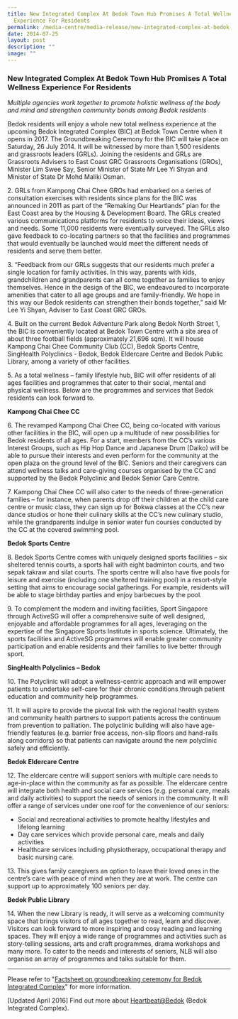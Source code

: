 ```yaml
---
title: New Integrated Complex At Bedok Town Hub Promises A Total Wellness
  Experience For Residents
permalink: /media-centre/media-release/new-integrated-complex-at-bedok-town-hub-promises-a-total-wellness/
date: 2014-07-25
layout: post
description: ""
image: ""
---
```

### **New Integrated Complex At Bedok Town Hub Promises A Total Wellness Experience For Residents**

_Multiple agencies work together to promote holistic wellness of the body and mind and strengthen community bonds among Bedok residents_

Bedok residents will enjoy a whole new total wellness experience at the upcoming Bedok Integrated Complex (BIC) at Bedok Town Centre when it opens in 2017. The Groundbreaking Ceremony for the BIC will take place on Saturday, 26 July 2014. It will be witnessed by more than 1,500 residents and grassroots leaders (GRLs). Joining the residents and GRLs are Grassroots Advisers to East Coast GRC Grassroots Organisations (GROs), Minister Lim Swee Say, Senior Minister of State Mr Lee Yi Shyan and Minister of State Dr Mohd Maliki Osman.

2\. GRLs from Kampong Chai Chee GROs had embarked on a series of consultation exercises with residents since plans for the BIC was announced in 2011 as part of the “Remaking Our Heartlands” plan for the East Coast area by the Housing & Development Board. The GRLs created various communications platforms for residents to voice their ideas, views and needs. Some 11,000 residents were eventually surveyed.  The GRLs also gave feedback to co-locating partners so that the facilities and programmes that would eventually be launched would meet the different needs of residents and serve them better.

3\. “Feedback from our GRLs suggests that our residents much prefer a single location for family activities. In this way, parents with kids, grandchildren and grandparents can all come together as families to enjoy themselves. Hence in the design of the BIC, we endeavoured to incorporate amenities that cater to all age groups and are family-friendly. We hope in this way our Bedok residents can strengthen their bonds together,” said Mr Lee Yi Shyan, Adviser to East Coast GRC GROs.

4\. Built on the current Bedok Adventure Park along Bedok North Street 1, the BIC is conveniently located at Bedok Town Centre with a site area of about three football fields (approximately 21,696 sqm). It will house Kampong Chai Chee Community Club (CC), Bedok Sports Centre, SingHealth Polyclinics - Bedok, Bedok Eldercare Centre and Bedok Public Library, among a variety of other facilities.  

5\. As a total wellness – family lifestyle hub, BIC will offer residents of all ages facilities and programmes that cater to their social, mental and physical wellness. Below are the programmes and services that Bedok residents can look forward to. 

**Kampong Chai Chee CC**

6\. The revamped Kampong Chai Chee CC, being co-located with various other facilities in the BIC, will open up a multitude of new possibilities for Bedok residents of all ages.  For a start, members from the CC’s various Interest Groups, such as Hip Hop Dance and Japanese Drum (Daiko) will be able to pursue their interests and even perform for the community at the open plaza on the ground level of the BIC.  Seniors and their caregivers can attend wellness talks and care-giving courses organised by the CC and supported by the Bedok Polyclinic and Bedok Senior Care Centre.   

7\. Kampong Chai Chee CC will also cater to the needs of three-generation families – for instance, when parents drop off their children at the child care centre or music class, they can sign up for Bokwa classes at the CC’s new dance studios or hone their culinary skills at the CC’s new culinary studio, while the grandparents indulge in senior water fun courses conducted by the CC at the covered swimming pool. 

**Bedok Sports Centre**

8\. Bedok Sports Centre comes with uniquely designed sports facilities – six sheltered tennis courts, a sports hall with eight badminton courts, and two sepak takraw and silat courts. The sports centre will also have five pools for leisure and exercise (including one sheltered training pool) in a resort-style setting that aims to encourage social gatherings.  For example, residents will be able to stage birthday parties and enjoy barbecues by the pool.

9\. To complement the modern and inviting facilities, Sport Singapore through ActiveSG will offer a comprehensive suite of well designed, enjoyable and affordable programmes for all ages, leveraging on the expertise of the Singapore Sports Institute in sports science. Ultimately, the sports facilities and ActiveSG programmes will enable greater community participation and enable residents and their families to live better through sport.

**SingHealth Polyclinics – Bedok**

10\. The Polyclinic will adopt a wellness-centric approach and will empower patients to undertake self-care for their chronic conditions through patient education and community help programmes.

11\. It will aspire to provide the pivotal link with the regional health system and community health partners to support patients across the continuum from prevention to palliation. The polyclinic building will also have age-friendly features (e.g. barrier free access, non-slip floors and hand-rails along corridors) so that patients can navigate around the new polyclinic safely and efficiently. 

**Bedok Eldercare Centre**<br>

12\. The eldercare centre will support seniors with multiple care needs to age-in-place within the community as far as possible. The eldercare centre will integrate both health and social care services (e.g. personal care, meals and daily activities) to support the needs of seniors in the community. It will offer a range of services under one roof for the convenience of our seniors:
* Social and recreational activities to promote healthy lifestyles and lifelong learning 
* Day care services which provide personal care, meals and daily activities
* Healthcare services including physiotherapy, occupational therapy and basic nursing care. 

13\. This gives family caregivers an option to leave their loved ones in the centre’s care with peace of mind when they are at work. The centre can support up to approximately 100 seniors per day.

**Bedok Public Library**<br>

14\. When the new Library is ready, it will serve as a welcoming community space that brings visitors of all ages together to read, learn and discover. Visitors can look forward to more inspiring and cosy reading and learning spaces. They will enjoy a wide range of programmes and activities such as story-telling sessions, arts and craft programmes, drama workshops and many more. To cater to the needs and interests of seniors, NLB will also organise an array of programmes and talks suitable for them.

---

Please refer to "[Factsheet on groundbreaking ceremony for Bedok Integrated Complex](/files/Media%20Centre/Media%20Release/2014/July/Factsheets.pdf)" for more information.

\[Updated April 2016\] Find out more about [Heartbeat@Bedok](http://www.heartbeatbedok.sg/) (Bedok Integrated Complex).